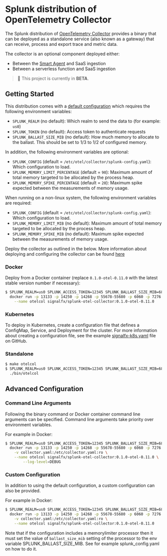 # Splunk distribution of OpenTelemetry Collector

The Splunk distribution of [OpenTelemetry
Collector](https://github.com/open-telemetry/opentelemetry-collector) provides
a binary that can be deployed as a standalone service (also known as a gateway)
that can receive, process and export trace and metric data.

The collector is an optional component deployed either:

- Between the [Smart Agent](https://docs.signalfx.com/en/latest/apm/apm-getting-started/apm-smart-agent.html) and SaaS ingestion
- Between a serverless function and SaaS ingestion

> :construction: This project is currently in **BETA**.

## Getting Started

This distribution comes with a [default
configuration](https://github.com/signalfx/splunk-otel-collector/blob/main/cmd/otelcol/config/collector/splunk_config.yaml)
which requires the following environment variables:

- `SPLUNK_REALM` (no default): Which realm to send the data to (for example: `us0`)
- `SPLUNK_TOKEN` (no default): Access token to authenticate requests
- `SPLUNK_BALLAST_SIZE_MIB` (no default): How much memory to allocate to the ballast. This should be set to 1/3 to 1/2 of configured memory.

In addition, the following environment variables are optional:

- `SPLUNK_CONFIG` (default = `/etc/otel/collector/splunk-config.yaml`): Which configuration to load.
- `SPLUNK_MEMORY_LIMIT_PERCENTAGE` (default = `90`): Maximum amount of total memory targeted to be allocated by the process heap.
- `SPLUNK_MEMORY_SPIKE_PERCENTAGE` (default = `20`): Maximum spike expected between the measurements of memory usage.

When running on a non-linux system, the following environment variables are required:

- `SPLUNK_CONFIG` (default = `/etc/otel/collector/splunk-config.yaml`): Which configuration to load.
- `SPLUNK_MEMORY_LIMIT_MIB` (no default): Maximum amount of total memory targeted to be allocated by the process heap.
- `SPLUNK_MEMORY_SPIKE_MIB` (no default): Maximum spike expected between the measurements of memory usage.

Deploy the collector as outlined in the below. More information
about deploying and configuring the collector can be found
[here](https://docs.signalfx.com/en/latest/apm/apm-getting-started/apm-opentelemetry-collector.html)

### Docker

Deploy from a Docker container (replace `0.1.0-otel-0.11.0` with the latest
stable version number if necessary):

```bash
$ SPLUNK_REALM=us0 SPLUNK_ACCESS_TOKEN=12345 SPLUNK_BALLAST_SIZE_MIB=683 \
  docker run -p 13133 -p 14250 -p 14268 -p 55678-55680 -p 6060 -p 7276 -p 8888 -p 9411 -p 9943 \
    --name otelcol signalfx/splunk-otel-collector:0.1.0-otel-0.11.0
```

### Kubernetes

To deploy in Kubernetes, create a configuration file that defines a ConfigMap,
Service, and Deployment for the cluster. For more information about creating a
configuration file, see the example
[signalfx-k8s.yaml](https://github.com/open-telemetry/opentelemetry-collector-contrib/blob/master/exporter/sapmexporter/examples/signalfx-k8s.yaml)
file on GitHub.

### Standalone

```bash
$ make otelcol
$ SPLUNK_REALM=us0 SPLUNK_ACCESS_TOKEN=12345 SPLUNK_BALLAST_SIZE_MIB=683 \
  ./bin/otelcol
```

## Advanced Configuration

### Command Line Arguments

Following the binary command or Docker container command line arguments can be
specified. Command line arguments take priority over environment variables.

For example in Docker:

```bash
$ SPLUNK_REALM=us0 SPLUNK_ACCESS_TOKEN=12345 SPLUNK_BALLAST_SIZE_MIB=683 \
  docker run -p 13133 -p 14250 -p 14268 -p 55678-55680 -p 6060 -p 7276 -p 8888 -p 9411 -p 9943 \
    -v collector.yaml:/etc/collector.yaml:ro \
    --name otelcol signalfx/splunk-otel-collector:0.1.0-otel-0.11.0 \
        --log-level=DEBUG
```

### Custom Configuration

In addition to using the default configuration, a custom configuration can also
be provided.

For example in Docker:

```bash
$ SPLUNK_REALM=us0 SPLUNK_ACCESS_TOKEN=12345 SPLUNK_BALLAST_SIZE_MIB=683 SPLUNK_CONFIG=/etc/collector.yaml \
  docker run -p 13133 -p 14250 -p 14268 -p 55678-55680 -p 6060 -p 7276 -p 8888 -p 9411 -p 9943 \
    -v collector.yaml:/etc/collector.yaml:ro \
    --name otelcol signalfx/splunk-otel-collector:0.1.0-otel-0.11.0
```

Note that if the configuration includes a memorylimiter processor then it must set the
value of `ballast_size_mib` setting of the processor to the env variable SPLUNK_BALLAST_SIZE_MIB.
See for example splunk_config.yaml on how to do it.
